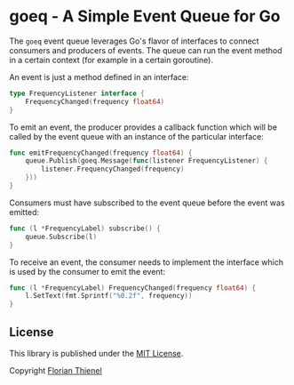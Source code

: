 # goeq - A Simple Event Queue for Go

The `goeq` event queue leverages Go's flavor of interfaces to connect consumers and producers of events. The queue can run the event method in a certain context (for example in a certain goroutine).

An event is just a method defined in an interface:
```go
type FrequencyListener interface {
    FrequencyChanged(frequency float64)
}
```

To emit an event, the producer provides a callback function which will be called by the event queue with an instance of the particular interface:
```go
func emitFrequencyChanged(frequency float64) {
    queue.Publish(goeq.Message(func(listener FrequencyListener) {
        listener.FrequencyChanged(frequency)
    }))
}
```

Consumers must have subscribed to the event queue before the event was emitted:
```go
func (l *FrequencyLabel) subscribe() {
    queue.Subscribe(l)
}
```

To receive an event, the consumer needs to implement the interface which is used by the consumer to emit the event:
```go
func (l *FrequencyLabel) FrequencyChanged(frequency float64) {
    l.SetText(fmt.Sprintf("%0.2f", frequency))
}
```

## License
This library is published under the [MIT License](https://www.tldrlegal.com/l/mit).

Copyright [Florian Thienel](http://thecodingflow.com/)